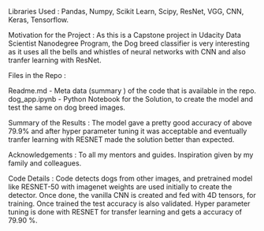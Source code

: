 Libraries Used : Pandas, Numpy, Scikit Learn, Scipy, ResNet, VGG, CNN, Keras, Tensorflow.

Motivation for the Project : As this is a Capstone project in Udacity Data Scientist Nanodegree Program, the Dog breed classifier is very interesting as it uses all the bells and whistles of neural networks with CNN and also tranfer learning with ResNet.

Files in the Repo :  

Readme.md         - Meta data (summary ) of the code that is available in the repo.
dog_app.ipynb    - Python Notebook for the Solution, to create the model and test the same on dog breed images.

Summary of the Results : The model gave a pretty good accuracy of above 79.9% and after hyper parameter tuning it was acceptable and eventually tranfer learning with RESNET made the solution better than expected.

Acknowledgements : To all my mentors and guides. Inspiration given by my family and colleagues.

Code Details : Code detects dogs from other images, and  pretrained model like RESNET-50 with imagenet weights are used initially to create the detector. Once done, the vanilla CNN is created and fed with 4D tensors, for training. Once trained  the test accuracy is also validated. Hyper parameter tuning is done with RESNET for transfer learning and gets a accuracy of 79.90 %.
 
